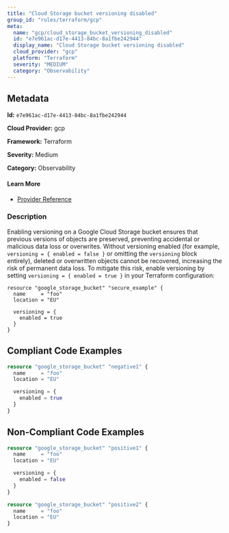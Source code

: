 ```yaml
---
title: "Cloud Storage bucket versioning disabled"
group_id: "rules/terraform/gcp"
meta:
  name: "gcp/cloud_storage_bucket_versioning_disabled"
  id: "e7e961ac-d17e-4413-84bc-8a1fbe242944"
  display_name: "Cloud Storage bucket versioning disabled"
  cloud_provider: "gcp"
  platform: "Terraform"
  severity: "MEDIUM"
  category: "Observability"
---
```

## Metadata

**Id:** `e7e961ac-d17e-4413-84bc-8a1fbe242944`

**Cloud Provider:** gcp

**Framework:** Terraform

**Severity:** Medium

**Category:** Observability

#### Learn More

 - [Provider Reference](https://registry.terraform.io/providers/hashicorp/google/latest/docs/resources/storage_bucket#enabled)

### Description

 Enabling versioning on a Google Cloud Storage bucket ensures that previous versions of objects are preserved, preventing accidental or malicious data loss or overwrites. Without versioning enabled (for example, `versioning = { enabled = false }` or omitting the `versioning` block entirely), deleted or overwritten objects cannot be recovered, increasing the risk of permanent data loss. To mitigate this risk, enable versioning by setting `versioning = { enabled = true }` in your Terraform configuration:

```
resource "google_storage_bucket" "secure_example" {
  name     = "foo"
  location = "EU"

  versioning = {
    enabled = true
  }
}
```


## Compliant Code Examples
```terraform
resource "google_storage_bucket" "negative1" {
  name     = "foo"
  location = "EU"

  versioning = {
    enabled = true
  }
}
```
## Non-Compliant Code Examples
```terraform
resource "google_storage_bucket" "positive1" {
  name     = "foo"
  location = "EU"

  versioning = {
    enabled = false
  }
}

resource "google_storage_bucket" "positive2" {
  name     = "foo"
  location = "EU"
}
```